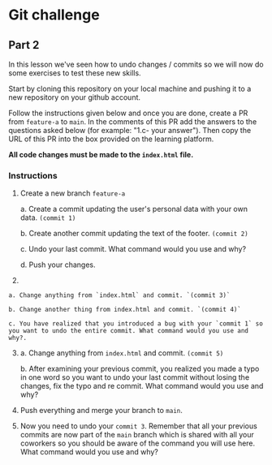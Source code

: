 # Git challenge

## Part 2

In this lesson we've seen how to undo changes / commits so we will now do some exercises to test these new skills.

Start by cloning this repository on your local machine and pushing it to a new repository on your github account. 

Follow the instructions given below and once you are done, create a PR from `feature-a` to `main`. 
In the comments of this PR add the answers to the questions asked below (for example: "1.c- your answer"). Then copy the URL of this PR into the box provided on the learning platform.

**All code changes must be made to the `index.html` file.**


### Instructions


1.  Create a new branch `feature-a`

    a. Create a commit updating the user's personal data with your own data. `(commit 1)`

    b. Create another commit updating the text of the footer. `(commit 2)`

    c. Undo your last commit. What command would you use and why?

    d. Push your changes.


2. 
   
    a. Change anything from `index.html` and commit. `(commit 3)`

    b. Change another thing from index.html and commit. `(commit 4)`

    c. You have realized that you introduced a bug with your `commit 1` so you want to undo the entire commit. What command would you use and why?.

3.  
    a. Change anything from `index.html` and commit. `(commit 5)`

    b. After examining your previous commit, you realized you made a typo in one word so you want to undo your last commit without losing the changes, fix the typo and re commit. What command would you use and why?

4.  Push everything and merge your branch to `main`.

5.  Now you need to undo your `commit 3`. Remember that all your previous commits are now part of the `main` branch which is shared with all your coworkers so you should be aware of the command you will use here. What command would you use and why?
